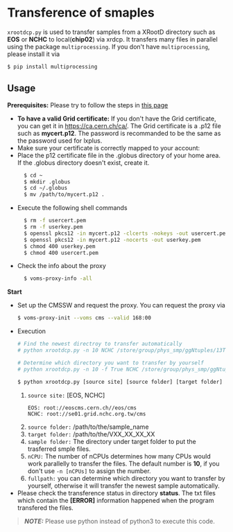 # Transference of smaples
```xrootdcp.py``` is used to transfer samples from a XRootD directory such as **EOS** or **NCHC** to local(**chip02**) via xrdcp. It transfers many files in parallel using the package ```multiprocessing```.
If you don't have ```multiprocessing```, please install it via 
```bash
$ pip install multiprocessing
```
## Usage 
**Prerequisites:** Please try to follow the steps in [this page](https://twiki.cern.ch/twiki/bin/view/CMSPublic/WorkBookStartingGrid#BasicGrid)
- **To have a valid Grid certificate:** If you don't have the Grid certificate, you can get it in https://ca.cern.ch/ca/. The Grid certificate is a .p12 file such as **mycert.p12**. The password is recommanded to be the same as the password used for lxplus.
- Make sure your certificate is correctly mapped to your account: <br>
- Place the p12 certificate file in the .globus directory of your home area. If the .globus directory doesn't exist, create it.
    ```bash
      $ cd ~
      $ mkdir .globus
      $ cd ~/.globus
      $ mv /path/to/mycert.p12 .
    ```
- Execute the following shell commands
    ```bash
      $ rm -f usercert.pem
      $ rm -f userkey.pem
      $ openssl pkcs12 -in mycert.p12 -clcerts -nokeys -out usercert.pem
      $ openssl pkcs12 -in mycert.p12 -nocerts -out userkey.pem
      $ chmod 400 userkey.pem
      $ chmod 400 usercert.pem
    ```
- Check the info about the proxy
    ```bash
      $ voms-proxy-info -all
    ```
**Start** <br>
- Set up the CMSSW and request the proxy. You can request the proxy via 
    ```bash 
    $ voms-proxy-init --voms cms --valid 168:00
    ```
- Execution
    ```bash
    # Find the newest directroy to transfer automatically
    # python xrootdcp.py -n 10 NCHC /store/group/phys_smp/ggNtuples/13TeV/mc/V09_04_13_04/job_fall17_gjet_pt40_MGG_80toInf /data6/ggNtuples/V10_02_10_05 job_fall17_gjet_pt40_MGG_80toInf

    # Determine which directory you want to transfer by yourself
    # python xrootdcp.py -n 10 -f True NCHC /store/group/phys_smp/ggNtuples/13TeV/mc/V09_04_13_04/job_fall17_gjet_pt40_MGG_80toInf/GJet_Pt-40toInf_DoubleEMEnriched_MGG-80toInf_TuneCP5_13TeV_Pythia8/crab_job_fall17_gjet_pt40_MGG_80toInf/210412_010358/0000 /data6/ggNtuples/V10_02_10_05 job_fall17_gjet_pt40_MGG_80toInf
    
    $ python xrootdcp.py [source site] [source folder] [target folder] [sample folder] (-n [nCPUs], -f[fullpath])
    ```
    1. ```source site:``` [EOS, NCHC]
        ```
        EOS: root://eoscms.cern.ch//eos/cms
        NCHC: root://se01.grid.nchc.org.tw/cms
        ```
    2. ```source folder:``` /path/to/the/sample_name
    3. ```target folder:``` /path/to/the/VXX_XX_XX_XX
    4. ```sample folder:``` The directory under target folder to put the trasferred smple files.
    5. ```nCPU:``` The number of nCPUs determines how many CPUs would work parallelly to transfer the files. The default number is **10**, if you don't use ```-n [nCPUs]``` to assign the number.
    6. ```fullpath:``` you can determine which directory you want to transfer by yourself, otherwise it will transfer the newest sample automatically.
- Please check the transference status in directory **status**. The txt files which contain the **[ERROR]** information happened when the program transfered the files.
> **_NOTE:_**  Please use python instead of python3 to execute this code.
